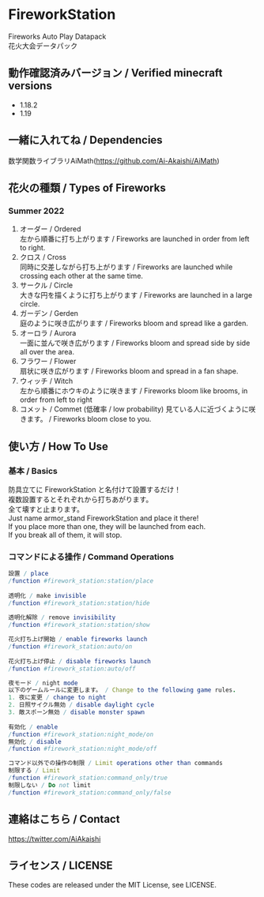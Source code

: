 # FireworkStation

Fireworks Auto Play Datapack  
花火大会データパック

## 動作確認済みバージョン / Verified minecraft versions

- 1.18.2
- 1.19

## 一緒に入れてね / Dependencies

数学関数ライブラリAiMath(<https://github.com/Ai-Akaishi/AiMath>)  

## 花火の種類 / Types of Fireworks

### Summer 2022

1. オーダー / Ordered  
  左から順番に打ち上がります / Fireworks are launched in order from left to right.
2. クロス / Cross  
  同時に交差しながら打ち上がります / Fireworks are launched while crossing each other at the same time.
3. サークル / Circle  
  大きな円を描くように打ち上がります / Fireworks are launched in a large circle.
4. ガーデン / Gerden  
  庭のように咲き広がります / Fireworks bloom and spread like a garden.
5. オーロラ / Aurora  
  一面に並んで咲き広がります / Fireworks bloom and spread side by side all over the area.
6. フラワー / Flower  
  扇状に咲き広がります / Fireworks bloom and spread in a fan shape.
7. ウィッチ / Witch  
  左から順番にホウキのように咲きます / Fireworks bloom like brooms, in order from left to right
8. コメット / Commet (低確率 / low probability)
  見ている人に近づくように咲きます。 / Fireworks bloom close to you.

## 使い方 / How To Use

### 基本 / Basics

防具立てに FireworkStation と名付けて設置するだけ！  
複数設置するとそれぞれから打ちあがります。  
全て壊すと止まります。  
Just name armor_stand FireworkStation and place it there!  
If you place more than one, they will be launched from each.  
If you break all of them, it will stop.

### コマンドによる操作 / Command Operations

```nim
設置 / place  
/function #firework_station:station/place  
  
透明化 / make invisible  
/function #firework_station:station/hide  
  
透明化解除 / remove invisibility  
/function #firework_station:station/show
```

```nim
花火打ち上げ開始 / enable fireworks launch  
/function #firework_station:auto/on  
  
花火打ち上げ停止 / disable fireworks launch  
/function #firework_station:auto/off
```

```nim
夜モード / night mode  
以下のゲームルールに変更します。 / Change to the following game rules.  
1. 夜に変更 / change to night  
2. 日照サイクル無効 / disable daylight cycle  
3. 敵スポーン無効 / disable monster spawn  
  
有効化 / enable  
/function #firework_station:night_mode/on  
無効化 / disable  
/function #firework_station:night_mode/off
```

```nim
コマンド以外での操作の制限 / Limit operations other than commands
制限する / Limit
/function #firework_station:command_only/true
制限しない / Do not limit
/function #firework_station:command_only/false
```

## 連絡はこちら / Contact

<https://twitter.com/AiAkaishi>

## ライセンス / LICENSE

These codes are released under the MIT License, see LICENSE.
